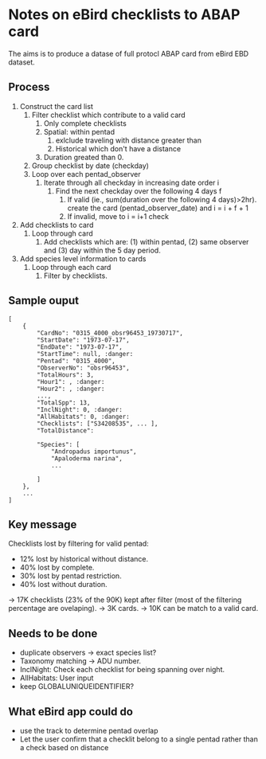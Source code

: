 # Notes on eBird checklists to ABAP card

The aims is to produce a datase of full protocl ABAP card from eBird EBD dataset.

## Process

1. Construct the card list
   1. Filter checklist which contribute to a valid card
      1. Only complete checklists
      2. Spatial: within pentad
         1. exlclude traveling with distance greater than
         2. Historical which don't have a distance
      3. Duration greated than 0.
   2. Group checklist by date (checkday)
   3. Loop over each pentad_observer
      1. Iterate through all checkday in increasing date order i
         1. Find the next checkday over the following 4 days f
            1. If valid (ie., sum(duration over the following 4 days)>2hr). create the card (pentad_observer_date) and i = i + f + 1
            2. If invalid, move to i = i+1 check
2. Add checklists to card
   1. Loop through card
      1. Add checklists which are: (1) within pentad, (2) same observer and (3) day within the 5 day period.
3. Add species level information to cards
   1. Loop through each card
      1. Filter by checklists.

## Sample ouput

```{js}
[
    {
        "CardNo": "0315_4000_obsr96453_19730717",
        "StartDate": "1973-07-17",
        "EndDate": "1973-07-17",
        "StartTime": null, :danger:
        "Pentad": "0315_4000",
        "ObserverNo": "obsr96453",
        "TotalHours": 3,
        "Hour1": , :danger:
        "Hour2": , :danger:
        ...,
        "TotalSpp": 13,
        "InclNight": 0, :danger:
        "AllHabitats": 0, :danger:
        "Checklists": ["S34208535", ... ],
        "TotalDistance":

        "Species": [
            "Andropadus importunus",
            "Apaloderma narina",
            ...

        ]
    },
    ...
]
```

## Key message

Checklists lost by filtering for valid pentad:

- 12% lost by historical without distance.
- 40% lost by complete.
- 30% lost by pentad restriction.
- 40% lost without duration.

-> 17K checklists (23% of the 90K) kept after filter (most of the filtering percentage are ovelaping).
-> 3K cards.
-> 10K can be match to a valid card.

## Needs to be done

- duplicate observers -> exact species list?
- Taxonomy matching -> ADU number.
- InclNight: Check each checklist for being spanning over night.
- AllHabitats: User input
- keep GLOBALUNIQUEIDENTIFIER?

## What eBird app could do

- use the track to determine pentad overlap
- Let the user confirm that a checklit belong to a single pentad rather than a check based on distance

